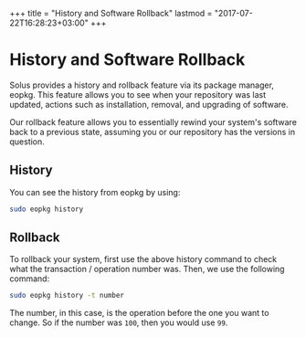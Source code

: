 +++
title = "History and Software Rollback"
lastmod = "2017-07-22T16:28:23+03:00"
+++
# History and Software Rollback

Solus provides a history and rollback feature via its package manager, eopkg. This feature allows you to see when your repository was last updated, actions such as installation, removal, and upgrading of software.

Our rollback feature allows you to essentially rewind your system's software back to a previous state, assuming you or our repository has the versions in question.

## History

You can see the history from eopkg by using:

``` bash
sudo eopkg history
```

## Rollback

To rollback your system, first use the above history command to check what the transaction / operation number was. Then, we use the following command:

``` bash
sudo eopkg history -t number
```

The number, in this case, is the operation before the one you want to change. So if the number was `100`, then you would use `99`.